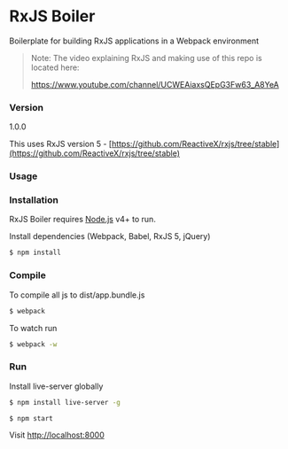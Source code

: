 # RxJS Boiler

Boilerplate for building RxJS applications in a Webpack environment

> Note:
> The video explaining RxJS and making use of this repo is located here:
>
> https://www.youtube.com/channel/UCWEAiaxsQEpG3Fw63_A8YeA 

### Version
1.0.0

This uses RxJS version 5 - [https://github.com/ReactiveX/rxjs/tree/stable](https://github.com/ReactiveX/rxjs/tree/stable)

### Usage


### Installation

RxJS Boiler requires [Node.js](https://nodejs.org/) v4+ to run.

Install dependencies (Webpack, Babel, RxJS 5, jQuery)

```sh
$ npm install
```

### Compile
To compile all js to dist/app.bundle.js

```sh
$ webpack
```
To watch run
```sh
$ webpack -w
```

### Run
Install live-server globally
```sh
$ npm install live-server -g
```

```sh
$ npm start
```

Visit [http://localhost:8000](http://localhost:8000)
